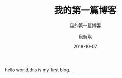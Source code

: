 ﻿---
layout:     post
title:      我的第一篇博客
subtitle:   我的第一篇博客
date:       2018-10-07
author:     段航琪
header-img: img/post-bg-blog1.jpg
catalog: true
tags:
    - blog
---


hello world,this is my first blog.

